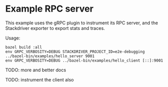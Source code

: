 # Example RPC server

This example uses the gRPC plugin to instrument its RPC server, and the
Stackdriver exporter to export stats and traces.

Usage:
```shell
bazel build :all
env GRPC_VERBOSITY=DEBUG STACKDRIVER_PROJECT_ID=e2e-debugging ../bazel-bin/examples/hello_server 9001
env GRPC_VERBOSITY=DEBUG ../bazel-bin/examples/hello_client [::]:9001
```

TODO: more and better docs

TODO: instrument the client also
